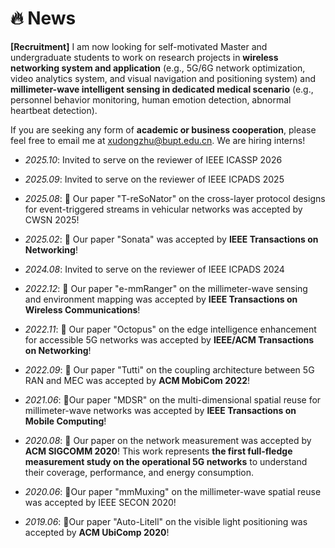 # 🔥 News

**[Recruitment]** I am now looking for self-motivated Master and undergraduate students to work on research projects in **wireless networking system and application** (e.g., 5G/6G network optimization, video analytics system, and visual navigation and positioning system) and **millimeter-wave intelligent sensing in dedicated medical scenario** (e.g., personnel behavior monitoring, human emotion detection, abnormal heartbeat detection).&#x20;

If you are seeking any form of **academic or business cooperation**, please feel free to email me at [xudongzhu@bupt.edu.cn](mailto:xudongzhu@bupt.edu.cn). We are hiring interns!

* *2025.10*: Invited to serve on the reviewer of IEEE ICASSP 2026

* *2025.09*: Invited to serve on the reviewer of IEEE ICPADS 2025

* *2025.08*: 🎉 Our paper "T-reSoNator" on the cross-layer protocol designs for event-triggered streams in vehicular networks was accepted by CWSN 2025!

* *2025.02*: 🎉 Our paper "Sonata" was accepted by **IEEE Transactions on Networking**!

* *2024.08*: Invited to serve on the reviewer of IEEE ICPADS 2024

* *2022.12*: 🎉 Our paper "e-mmRanger" on the millimeter-wave sensing and environment mapping was accepted by **IEEE Transactions on Wireless Communications**!

* *2022.11*: 🎉 Our paper "Octopus" on the edge intelligence enhancement for accessible 5G networks was accepted by **IEEE/ACM Transactions on Networking**!

* *2022.09*: 🎉 Our paper "Tutti" on the coupling architecture between 5G RAN and MEC was accepted by **ACM MobiCom 2022**!

* *2021.06*: 🎉Our paper "MDSR" on the multi-dimensional spatial reuse for millimeter-wave networks was accepted by **IEEE Transactions on Mobile Computing**!

* *2020.08*: 🎉 Our paper on the network measurement was accepted by **ACM SIGCOMM 2020**! This work represents **the first full-fledge measurement study on the operational 5G networks** to understand their coverage, performance, and energy consumption.

* *2020.06*: 🎉Our paper "mmMuxing" on the millimeter-wave spatial reuse was accepted by IEEE SECON 2020!

* *2019.06*: 🎉Our paper "Auto-Litell" on the visible light positioning was accepted by **ACM UbiComp 2020**!

